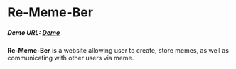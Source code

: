 # Re-Meme-Ber

##### Demo URL: [Demo](http://67.205.175.78)

**Re-Meme-Ber** is a website allowing user to create, store memes, as well as communicating with other users via meme.

